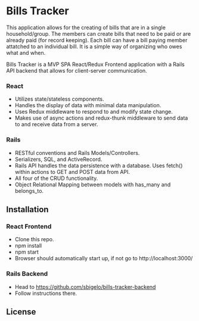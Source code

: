 # Bills Tracker

This application allows for the creating of bills that are in a single household/group. The members can create bills that need to be paid or are already paid (for record keeping). Each bill can have a bill paying member attatched to an individual bill. It is a simple way of organizing who owes what and when. 

Bills Tracker is a MVP SPA React/Redux Frontend application with a Rails API backend that allows for client-server communication.

### React

- Utilizes state/stateless components.
- Handles the display of data with minimal data manipulation.
- Uses Redux middleware to respond to and modify state change.
- Makes use of async actions and redux-thunk middleware to send data to and receive data from a server.


### Rails

- RESTful conventions and Rails Models/Controllers.
- Serializers, SQL, and ActiveRecord.
- Rails API handles the data persistence with a database. Uses fetch() within actions to GET and POST data from API.
- All four of the CRUD functionality. 
- Object Relational Mapping between models with has_many and belongs_to.

## Installation

### React Frontend

- Clone this repo.
- npm install
- npm start
- Browser should automatically start up, if not go to http://localhost:3000/

### Rails Backend

- Head to https://github.com/sbigelo/bills-tracker-backend
- Follow instructions there.

## License

